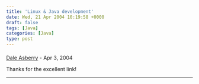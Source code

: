 ```yaml
---
title: 'Linux & Java development'
date: Wed, 21 Apr 2004 10:19:58 +0000
draft: false
tags: [Java]
categories: [Java]
type: post
---
```



#### 
[Dale Asberry](http://www.artima.com/weblogs/index.jsp?blogger=bozomind "dale2003[at]daleasberry[dot]com") - <time datetime="2004-04-21 13:22:24">Apr 3, 2004</time>

Thanks for the excellent link!
<hr />
